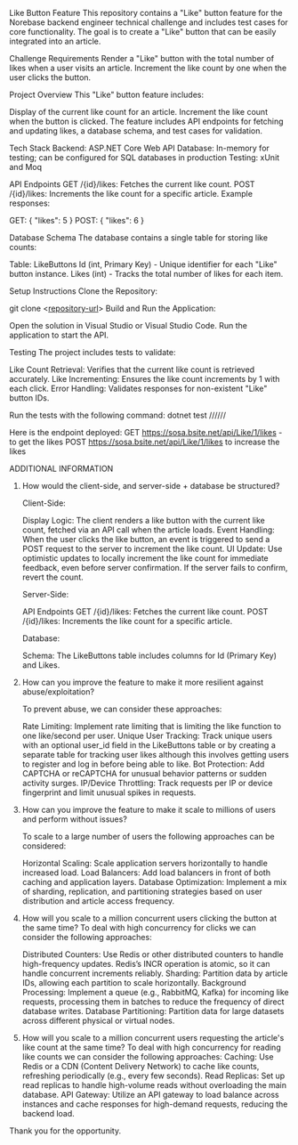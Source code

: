 Like Button Feature
This repository contains a "Like" button feature for the Norebase backend engineer technical challenge and includes test cases for core functionality. The goal is to create a "Like" button that can be easily integrated into an article.


Challenge Requirements
Render a "Like" button with the total number of likes when a user visits an article.
Increment the like count by one when the user clicks the button.


Project Overview
This "Like" button feature includes:

Display of the current like count for an article.
Increment the like count when the button is clicked.
The feature includes API endpoints for fetching and updating likes, a database schema, and test cases for validation.


Tech Stack
Backend: ASP.NET Core Web API
Database: In-memory for testing; can be configured for SQL databases in production
Testing: xUnit and Moq


API Endpoints
GET /{id}/likes: Fetches the current like count.
POST /{id}/likes: Increments the like count for a specific article.
Example responses:

GET: { "likes": 5 }
POST: { "likes": 6 }


Database Schema
The database contains a single table for storing like counts:

Table: LikeButtons
Id (int, Primary Key) - Unique identifier for each "Like" button instance.
Likes (int) - Tracks the total number of likes for each item.


Setup Instructions
Clone the Repository:

git clone <[repository-url](https://github.com/8sosa/Norebase-Like-Button)>
Build and Run the Application:

Open the solution in Visual Studio or Visual Studio Code.
Run the application to start the API.


Testing
The project includes tests to validate:

Like Count Retrieval: Verifies that the current like count is retrieved accurately.
Like Incrementing: Ensures the like count increments by 1 with each click.
Error Handling: Validates responses for non-existent "Like" button IDs.

Run the tests with the following command:
dotnet test
//////

Here is the endpoint deployed:
GET https://sosa.bsite.net/api/Like/1/likes - to get the likes
POST https://sosa.bsite.net/api/Like/1/likes to increase the likes

ADDITIONAL INFORMATION
1.  How would the client-side, and server-side + database be structured?

    Client-Side:

    Display Logic: The client renders a like button with the current like count, fetched via an API call when the article loads.
    Event Handling: When the user clicks the like button, an event is triggered to send a POST request to the server to increment the like count.
    UI Update: Use optimistic updates to locally increment the like count for immediate feedback, even before server confirmation. If the server fails to confirm, revert the count.

    Server-Side:

    API Endpoints
    GET /{id}/likes: Fetches the current like count.
    POST /{id}/likes: Increments the like count for a specific article.

    Database:

    Schema: The LikeButtons table includes columns for Id (Primary Key) and Likes.

    
2.  How can you improve the feature to make it more resilient against abuse/exploitation?

    To prevent abuse, we can consider these approaches:

    Rate Limiting: Implement rate limiting that is limiting the like function to one like/second per user.
    Unique User Tracking: Track unique users with an optional user_id field in the LikeButtons table or by creating a separate table for tracking user likes although this involves getting users to register and log in before being able to like.
    Bot Protection: Add CAPTCHA or reCAPTCHA for unusual behavior patterns or sudden activity surges.
    IP/Device Throttling: Track requests per IP or device fingerprint and limit unusual spikes in requests.


3.  How can you improve the feature to make it scale to millions of users and perform without issues?

    To scale to a large number of users the following approaches can be considered:
    
    Horizontal Scaling: Scale application servers horizontally to handle increased load.
    Load Balancers: Add load balancers in front of both caching and application layers.
    Database Optimization: Implement a mix of sharding, replication, and partitioning strategies based on user distribution and article access frequency.
    
4.  How will you scale to a million concurrent users clicking the button at the same time?
    To deal with high concurrency for clicks we can consider the following approaches:

    Distributed Counters: Use Redis or other distributed counters to handle high-frequency updates. Redis’s INCR operation is atomic, so it can handle concurrent increments reliably.
    Sharding: Partition data by article IDs, allowing each partition to scale horizontally.
    Background Processing: Implement a queue (e.g., RabbitMQ, Kafka) for incoming like requests, processing them in batches to reduce the frequency of direct database writes.
    Database Partitioning: Partition data for large datasets across different physical or virtual nodes.

5.  How will you scale to a million concurrent users requesting the article's like count at the same time?
    To deal with high concurrency for reading like counts we can consider the following approaches:
    Caching: Use Redis or a CDN (Content Delivery Network) to cache like counts, refreshing periodically (e.g., every few seconds).
    Read Replicas: Set up read replicas to handle high-volume reads without overloading the main database.
    API Gateway: Utilize an API gateway to load balance across instances and cache responses for high-demand requests, reducing the backend load.



Thank you for the opportunity.
